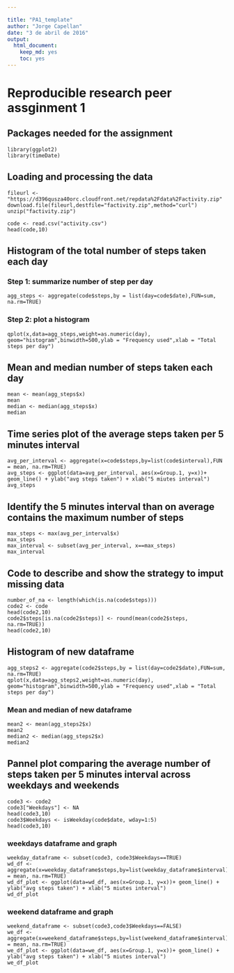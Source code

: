 ```yaml
---

title: "PA1_template"
author: "Jorge Capellan"
date: "3 de abril de 2016"
output: 
  html_document: 
    keep_md: yes
    toc: yes
---
```


# Reproducible research peer assginment 1
## Packages needed for the assignment

```{r, echo = TRUE}
library(ggplot2)
library(timeDate)
```

## Loading and processing the data
```{r, echo=TRUE}
fileurl <- "https://d396qusza40orc.cloudfront.net/repdata%2Fdata%2Factivity.zip"
download.file(fileurl,destfile="factivity.zip",method="curl")
unzip("factivity.zip")

code <- read.csv("activity.csv")
head(code,10)
```

## Histogram of the total number of steps taken each day

### Step 1: summarize number of step per day
```{r, echo=TRUE}
agg_steps <- aggregate(code$steps,by = list(day=code$date),FUN=sum, na.rm=TRUE)

```

### Step 2: plot a histogram
```{r, echo = TRUE}
qplot(x,data=agg_steps,weight=as.numeric(day), geom="histogram",binwidth=500,ylab = "Frequency used",xlab = "Total steps per day")

```

## Mean and median number of steps taken each day
```{r, echo = TRUE}
mean <- mean(agg_steps$x)
mean
median <- median(agg_steps$x)
median
```

## Time series plot of the average steps taken per 5 minutes interval

```{r, echo = TRUE}
avg_per_interval <- aggregate(x=code$steps,by=list(code$interval),FUN = mean, na.rm=TRUE)
avg_steps <- ggplot(data=avg_per_interval, aes(x=Group.1, y=x))+ geom_line() + ylab("avg steps taken") + xlab("5 miutes interval")
avg_steps
```

## Identify the 5 minutes interval than on average contains the maximum number of steps

```{r, echo = TRUE}
max_steps <- max(avg_per_interval$x)
max_steps
max_interval <- subset(avg_per_interval, x==max_steps)
max_interval
```

## Code to describe and show the strategy to imput missing data

```{r, echo = TRUE}
number_of_na <- length(which(is.na(code$steps)))
code2 <- code
head(code2,10)
code2$steps[is.na(code2$steps)] <- round(mean(code2$steps, na.rm=TRUE))
head(code2,10)
```

## Histogram of new dataframe
```{r, echo = TRUE}
agg_steps2 <- aggregate(code2$steps,by = list(day=code2$date),FUN=sum, na.rm=TRUE)
qplot(x,data=agg_steps2,weight=as.numeric(day), geom="histogram",binwidth=500,ylab = "Frequency used",xlab = "Total steps per day")
```
### Mean and median of new dataframe
```{r, echo = TRUE}
mean2 <- mean(agg_steps2$x)
mean2
median2 <- median(agg_steps2$x)
median2
```


## Pannel plot comparing the average number of steps taken per 5 minutes interval across weekdays and weekends 
```{r, echo = TRUE}
code3 <- code2
code3["Weekdays"] <- NA
head(code3,10)
code3$Weekdays <- isWeekday(code$date, wday=1:5)
head(code3,10)
```
### weekdays dataframe and graph
```{r, echo = TRUE}
weekday_dataframe <- subset(code3, code3$Weekdays==TRUE)
wd_df <- aggregate(x=weekday_dataframe$steps,by=list(weekday_dataframe$interval),FUN = mean, na.rm=TRUE)
wd_df_plot <- ggplot(data=wd_df, aes(x=Group.1, y=x))+ geom_line() + ylab("avg steps taken") + xlab("5 miutes interval")
wd_df_plot
```
### weekend dataframe and graph
```{r, echo = TRUE}
weekend_dataframe <- subset(code3,code3$Weekdays==FALSE)
we_df <- aggregate(x=weekend_dataframe$steps,by=list(weekend_dataframe$interval),FUN = mean, na.rm=TRUE)
we_df_plot <- ggplot(data=we_df, aes(x=Group.1, y=x))+ geom_line() + ylab("avg steps taken") + xlab("5 miutes interval")
we_df_plot
```

